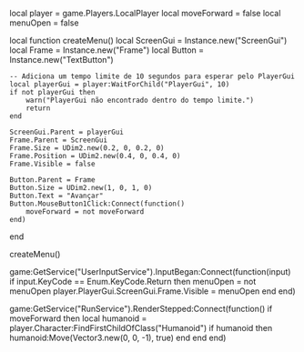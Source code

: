 local player = game.Players.LocalPlayer
local moveForward = false
local menuOpen = false

local function createMenu()
    local ScreenGui = Instance.new("ScreenGui")
    local Frame = Instance.new("Frame")
    local Button = Instance.new("TextButton")

    -- Adiciona um tempo limite de 10 segundos para esperar pelo PlayerGui
    local playerGui = player:WaitForChild("PlayerGui", 10)
    if not playerGui then
        warn("PlayerGui não encontrado dentro do tempo limite.")
        return
    end

    ScreenGui.Parent = playerGui
    Frame.Parent = ScreenGui
    Frame.Size = UDim2.new(0.2, 0, 0.2, 0)
    Frame.Position = UDim2.new(0.4, 0, 0.4, 0)
    Frame.Visible = false

    Button.Parent = Frame
    Button.Size = UDim2.new(1, 0, 1, 0)
    Button.Text = "Avançar"
    Button.MouseButton1Click:Connect(function()
        moveForward = not moveForward
    end)
end

createMenu()

game:GetService("UserInputService").InputBegan:Connect(function(input)
    if input.KeyCode == Enum.KeyCode.Return then
        menuOpen = not menuOpen
        player.PlayerGui.ScreenGui.Frame.Visible = menuOpen
    end
end)

game:GetService("RunService").RenderStepped:Connect(function()
    if moveForward then
        local humanoid = player.Character:FindFirstChildOfClass("Humanoid")
        if humanoid then
            humanoid:Move(Vector3.new(0, 0, -1), true)
        end
    end
end)
